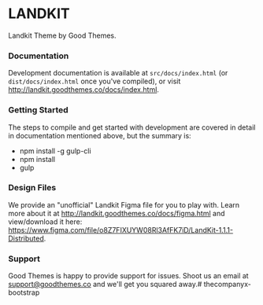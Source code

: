 # LANDKIT #

Landkit Theme by Good Themes.

### Documentation ###

Development documentation is available at `src/docs/index.html` (or `dist/docs/index.html` once you've compiled), or visit http://landkit.goodthemes.co/docs/index.html.

### Getting Started ###

The steps to compile and get started with development are covered in detail in documentation mentioned above, but the summary is:

- npm install -g gulp-cli
- npm install
- gulp

### Design Files ###

We provide an "unofficial" Landkit Figma file for you to play with. Learn more about it at http://landkit.goodthemes.co/docs/figma.html and view/download it here: https://www.figma.com/file/o8Z7FIXUYW08Rl3AfFK7iD/LandKit-1.1.1-Distributed.

### Support ###

Good Themes is happy to provide support for issues. Shoot us an email at support@goodthemes.co and we'll get you squared away.# thecompanyx-bootstrap
